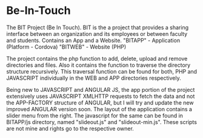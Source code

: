 # Be-In-Touch
The BIT Project (Be In Touch). BIT is the a project that provides a sharing interface between an organization and its employees or between faculty and students. Contains an App and a Website.
"BITAPP" - Application (Platform - Cordova)
"BITWEB" - Website (PHP)

The project contains the php function to add, delete, upload and remove directories and files. Also it contains the function to traverse the directory structure recursively. This traversal function can be found for both, PHP and JAVASCRIPT individually in the WEB and APP directories respectively.

Being new to JAVASCRIPT and ANGULAR JS, the app portion of the project extensively uses JAVASCRIPT XMLHTTP requests to fetch the data and not the APP-FACTORY structure of ANGULAR, but I will try and update the new improved ANGULAR version soon. The layout of the application contains a slider menu from the right. The javascript for the same can be found in BITAPP/js directory, named "slideout.js" and "slideout-min.js". These scripts are not mine and rights go to the respective owner.
